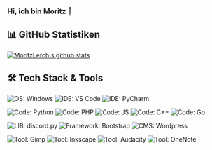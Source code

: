 <!--![Header](https://github.com/MoritzLerch/moritzlerch/blob/main/github_header.JPG "Header")-->
### Hi, ich bin Moritz 👋

## 📊 GitHub Statistiken
[![MoritzLerch's github stats](https://github-readme-stats.vercel.app/api?username=MoritzLerch&theme=dark)](https://github.com/MoritzLerch)
<br />

## 🛠 Tech Stack & Tools

![OS: Windows](https://img.shields.io/badge/OS-Windows-0f3057?style=for-the-badge&logo=windows&logoColor=fff)
![IDE: VS Code](https://img.shields.io/badge/IDE-VS%20Code-00587a?style=for-the-badge&logo=visual-studio-code&logoColor=fff)
![IDE: PyCharm](https://img.shields.io/badge/IDE-PyCharm-008891?style=for-the-badge&logo=pycharm&logoColor=fff)

![Code: Python](https://img.shields.io/badge/Code-Python-d46363?style=for-the-badge&logo=python&logoColor=fff)
![Code: PHP](https://img.shields.io/badge/Code-PHP-d46363?style=for-the-badge&logo=php&logoColor=fff)
![Code: JS](https://img.shields.io/badge/Code-JavaScript-d46363?style=for-the-badge&logo=javascript&logoColor=fff)
![Code: C++](https://img.shields.io/badge/Code-C++-d46363?style=for-the-badge&logo=c%2B%2B&logoColor=fff)
![Code: Go](https://img.shields.io/badge/Code-Go-d46363?style=for-the-badge&logo=go&logoColor=fff)

![LIB: discord.py](https://img.shields.io/badge/lib-discord.py-008891?style=for-the-badge&logo=discord&logoColor=fff)
![Framework: Bootstrap](https://img.shields.io/badge/framework-bootstrap-533b78?style=for-the-badge&logo=bootstrap&logoColor=fff)
![CMS: Wordpress](https://img.shields.io/badge/CMS-Wordpress-0073aa?style=for-the-badge&logo=wordpress&logoColor=fff)

![Tool: Gimp](https://img.shields.io/badge/Tool-Gimp-e74c3c?style=for-the-badge&logo=gimp&logoColor=fff)
![Tool: Inkscape](https://img.shields.io/badge/Tool-Inkscape-000000?style=for-the-badge&logo=inkscape&logoColor=fff)
![Tool: Audacity](https://img.shields.io/badge/Tool-Audacity-f05454?style=for-the-badge&logo=audacity&logoColor=fff)
![Tool: OneNote](https://img.shields.io/badge/Tool-OneNote-6a097d?style=for-the-badge&logo=microsoft-onenote&logoColor=fff)

<!--
**MoritzLerch/moritzlerch** is a ✨ _special_ ✨ repository because its `README.md` (this file) appears on your GitHub profile.

Here are some ideas to get you started:

- 🔭 I’m currently working on ...
- 🌱 I’m currently learning ...
- 👯 I’m looking to collaborate on ...
- 🤔 I’m looking for help with ...
- 💬 Ask me about ...
- 📫 How to reach me: ...
- 😄 Pronouns: ...
- ⚡ Fun fact: ...
-->
